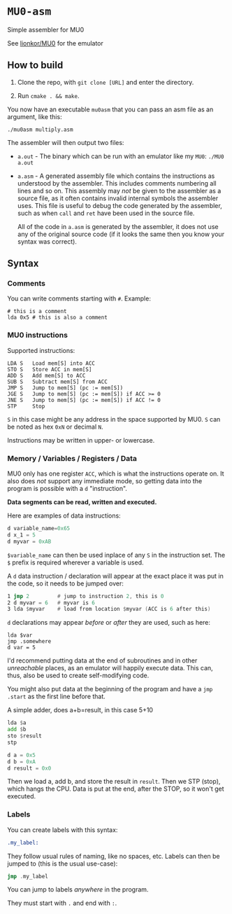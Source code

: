 # `MU0-asm`

Simple assembler for MU0

See [lionkor/MU0](https://github.com/lionkor/MU0) for the emulator


## How to build

1. Clone the repo, with `git clone [URL]` and enter the directory. 

3. Run `cmake . && make`.

You now have an executable `mu0asm` that you can pass an asm file as an argument, like this:

`./mu0asm multiply.asm`

The assembler will then output two files:

* `a.out` - The binary which can be run with an emulator like my `MU0`: `./MU0 a.out`
* `a.asm` - A generated assembly file which contains the instructions as understood by the assembler. This includes comments numbering all lines and so on. This assembly may *not* be given to the assembler as a source file, as it often contains invalid internal symbols the assembler uses. This file is useful to debug the code generated by the assembler, such as when `call` and `ret` have been used in the source file. 
    
    All of the code in `a.asm` is generated by the assembler, it does not use any of the original source code (if it looks the same then you know your syntax was correct).

## Syntax

### Comments

You can write comments starting with `#`. Example:
```
# this is a comment
lda 0x5 # this is also a comment
```

### MU0 instructions

Supported instructions:
```
LDA S   Load mem[S] into ACC
STO S   Store ACC in mem[S]
ADD S   Add mem[S] to ACC
SUB S   Subtract mem[S] from ACC
JMP S   Jump to mem[S] (pc := mem[S])
JGE S   Jump to mem[S] (pc := mem[S]) if ACC >= 0
JNE S   Jump to mem[S] (pc := mem[S]) if ACC != 0
STP     Stop
```

`S` in this case might be any address in the space supported by MU0. `S` can be noted as hex `0xN` or decimal `N`.

Instructions may be written in upper- or lowercase.

### Memory / Variables / Registers / Data

MU0 only has one register `ACC`, which is what the instructions operate on. It also does *not* support any immediate mode, so getting data into the program is possible with a `d` "instruction".

**Data segments can be read, written and executed.**

Here are examples of data instructions:

```asm
d variable_name=0x65
d x_1 = 5
d myvar = 0xAB
```

`$variable_name` can then be used inplace of any `S` in the instruction set. The `$` prefix is required wherever a variable is used.

A `d` data instruction / declaration will appear at the exact place it was put in the code, so it needs to be jumped over:

```asm
1 jmp 2         # jump to instruction 2, this is 0
2 d myvar = 6   # myvar is 6
3 lda $myvar    # load from location $myvar (ACC is 6 after this)
```

`d` declarations may appear *before* or *after* they are used, such as here:
```
lda $var
jmp .somewhere
d var = 5
```

I'd recommend putting data at the end of subroutines and in other *unreachable* places, as an emulator will happily execute data. This can, thus, also be used to create self-modifying code.

You might also put data at the beginning of the program and have a `jmp .start` as the first line before that.

A simple adder, does a+b=result, in this case 5+10
```asm
lda $a
add $b
sto $result
stp

d a = 0x5
d b = 0xA
d result = 0x0
```
Then we load a, add b, and store the result in `result`.
Then we STP (stop), which hangs the CPU.
Data is put at the end, after the STOP, so it won't get executed.

### Labels

You can create labels with this syntax:
```asm
.my_label:
```
They follow usual rules of naming, like no spaces, etc.
Labels can then be jumped to (this is the usual use-case):
```asm
jmp .my_label
```

You can jump to labels *anywhere* in the program.

They must start with `.` and end with `:`.

    

